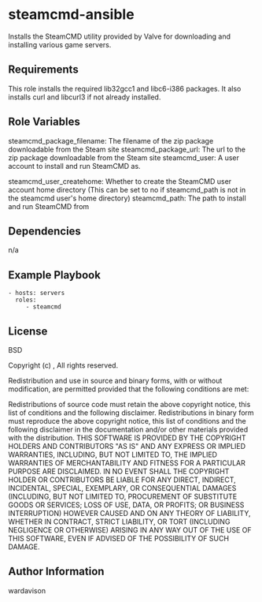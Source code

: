 steamcmd-ansible
=========

Installs the SteamCMD utility provided by Valve for downloading and installing various game servers.

Requirements
------------

This role installs the required lib32gcc1 and libc6-i386 packages. It also installs curl and libcurl3 if not already installed.

Role Variables
--------------

steamcmd_package_filename: The filename of the zip package downloadable from the Steam site
steamcmd_package_url: The url to the zip package downloadable from the Steam site
steamcmd_user: A user account to install and run SteamCMD as.

steamcmd_user_createhome: Whether to create the SteamCMD user account home directory (This can be set to no if steamcmd_path is not in the steamcmd user's home directory)
steamcmd_path: The path to install and run SteamCMD from

Dependencies
------------

n/a

Example Playbook
----------------

    - hosts: servers
      roles:
         - steamcmd

License
-------

BSD

Copyright (c) , All rights reserved.

Redistribution and use in source and binary forms, with or without modification, are permitted provided that the following conditions are met:

Redistributions of source code must retain the above copyright notice, this list of conditions and the following disclaimer. Redistributions in binary form must reproduce the above copyright notice, this list of conditions and the following disclaimer in the documentation and/or other materials provided with the distribution. THIS SOFTWARE IS PROVIDED BY THE COPYRIGHT HOLDERS AND CONTRIBUTORS "AS IS" AND ANY EXPRESS OR IMPLIED WARRANTIES, INCLUDING, BUT NOT LIMITED TO, THE IMPLIED WARRANTIES OF MERCHANTABILITY AND FITNESS FOR A PARTICULAR PURPOSE ARE DISCLAIMED. IN NO EVENT SHALL THE COPYRIGHT HOLDER OR CONTRIBUTORS BE LIABLE FOR ANY DIRECT, INDIRECT, INCIDENTAL, SPECIAL, EXEMPLARY, OR CONSEQUENTIAL DAMAGES (INCLUDING, BUT NOT LIMITED TO, PROCUREMENT OF SUBSTITUTE GOODS OR SERVICES; LOSS OF USE, DATA, OR PROFITS; OR BUSINESS INTERRUPTION) HOWEVER CAUSED AND ON ANY THEORY OF LIABILITY, WHETHER IN CONTRACT, STRICT LIABILITY, OR TORT (INCLUDING NEGLIGENCE OR OTHERWISE) ARISING IN ANY WAY OUT OF THE USE OF THIS SOFTWARE, EVEN IF ADVISED OF THE POSSIBILITY OF SUCH DAMAGE.

Author Information
------------------

wardavison
